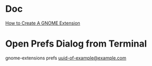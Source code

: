 # Doc
[How to Create A GNOME Extension](https://www.codeproject.com/Articles/5271677/How-to-Create-A-GNOME-Extension)

# Open Prefs Dialog from Terminal
gnome-extensions prefs uuid-of-example@example.com


